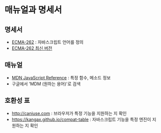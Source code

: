 # 매뉴얼과 명세서

## 명세서

- [ECMA-262](https://www.ecma-international.org/publications-and-standards/standards/ecma-262/) : 자바스크립트 언어를 정의
- [ECMA-262 최신 버전](https://tc39.es/ecma262/)

## 매뉴얼

- [MDN JavaScript Reference](https://developer.mozilla.org/en-US/docs/Web/JavaScript/Reference) : 특정 함수, 메소드 정보
- 구글에서 'MDM (원하는 용어)'로 검색

## 호환성 표

- http://caniuse.com : 브라우저가 특정 기능을 지원하는 지 확인
- https://kangax.github.io/compat-table : 자바스크립트 기능을 특정 엔진이 지원하는 지 확인

